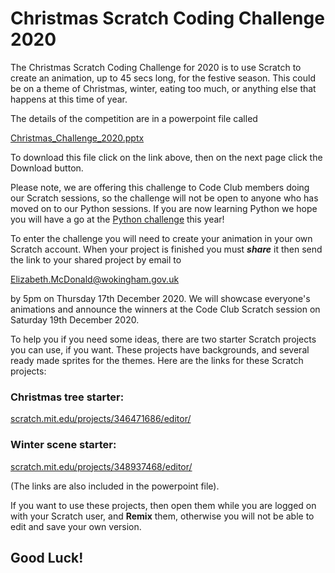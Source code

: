 Christmas Scratch Coding Challenge 2020
=======================================

The Christmas Scratch Coding Challenge for 2020 is to use Scratch to create an animation, up to 45 secs long, for the festive season. This could be on a theme of Christmas, winter, eating too much, or anything else that happens at this time of year.

The details of the competition are in a powerpoint file called 

[Christmas_Challenge_2020.pptx](./Christmas_Challenge_2020.pptx)
 
To download this file click on the link above, then on the next page click the Download button.

Please note, we are offering this challenge to Code Club members doing our Scratch sessions, so the challenge will not be open to anyone who has moved on to our Python sessions. If you are now learning Python we hope you will have a go at the [Python challenge](../Christmas_Python_Challenge_2020) this year!

To enter the challenge you will need to create your animation in your own Scratch account. When your project is finished you must **_share_** it then send the link to your shared project by email to 

[Elizabeth.McDonald@wokingham.gov.uk](mailto:Elizabeth.McDonald@wokingham.gov.uk)

by 5pm on Thursday 17th December 2020. We will showcase everyone's animations and announce the winners at the Code Club Scratch session on Saturday 19th December 2020.

To help you if you need some ideas, there are two starter Scratch projects you can use, if you want. These projects have backgrounds, and several ready made sprites for the themes. Here are the links for these Scratch projects:

### Christmas tree starter:

[scratch.mit.edu/projects/346471686/editor/](http://scratch.mit.edu/projects/346471686/editor/)

### Winter scene starter:

[scratch.mit.edu/projects/348937468/editor/](http://scratch.mit.edu/projects/348937468/editor/)

(The links are also included in the powerpoint file).

If you want to use these projects, then open them while you are logged on with your Scratch user, and **Remix** them, otherwise you will not be able to edit and save your own version.

## Good Luck! 
